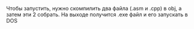 Чтобы запустить, нужно скомпилить два файла (.asm и .cpp) в obj, а затем эти 2 собрать. На выходе получится .exe файл и его запускать в DOS